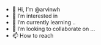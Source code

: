 - 👋 Hi, I’m @arvinwh 
- 👀 I’m interested in 
- 🌱 I’m currently learning ..
- 💞️ I’m looking to collaborate on ...
- 📫 How to reach 

<!---
arvinwh/arvinwh is a ✨ special ✨ repository because its `README.md` (this file) appears on your GitHub profile.
You can click the Preview link to take a look at your changes.
--->
